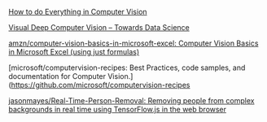 
[How to do Everything in Computer Vision](https://www.kdnuggets.com/2019/02/everything-computer-vision.html)

[Visual Deep Computer Vision – Towards Data Science](https://towardsdatascience.com/visual-deep-computer-vision-f1e9fcca8f3b)

[amzn/computer-vision-basics-in-microsoft-excel: Computer Vision Basics in Microsoft Excel (using just formulas)](https://github.com/amzn/computer-vision-basics-in-microsoft-excel)

[microsoft/computervision-recipes: Best Practices, code samples, and documentation for Computer Vision.](https://github.com/microsoft/computervision-recipes

[jasonmayes/Real-Time-Person-Removal: Removing people from complex backgrounds in real time using TensorFlow.js in the web browser](https://github.com/jasonmayes/Real-Time-Person-Removal)
